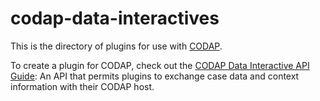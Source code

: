 codap-data-interactives
=======================

This is the directory of plugins for use with [CODAP](http://github.com/concord-consortium/codap).

To create a plugin for CODAP, check out the [CODAP Data Interactive API Guide](https://github.com/concord-consortium/codap/wiki/CODAP-Data-Interactive-API): An API that permits plugins to exchange case data and context information with their CODAP host.
